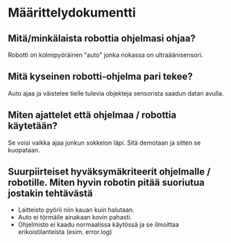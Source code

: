 # Määrittelydokumentti

## Mitä/minkälaista robottia ohjelmasi ohjaa?
Robotti on kolmipyöräinen "auto" jonka nokassa on ultraäänisensori.
## Mitä kyseinen robotti-ohjelma pari tekee?
Auto ajaa ja väistelee tielle tulevia objekteja sensorista saadun datan avulla.
## Miten ajattelet että ohjelmaa / robottia käytetään?
Se voisi vaikka ajaa jonkun sokkelon läpi. Sitä demotaan ja sitten se kuopataan. 
## Suurpiirteiset hyväksymäkriteerit ohjelmalle / robotille. Miten hyvin robotin pitää suoriutua jostakin tehtävästä
* Laitteisto pyörii niin kauan kuin halutaan.
* Auto ei törmäile ainakaan kovin pahasti.
* Ohjelmisto ei kaadu normaalissa käytössä ja se ilmoittaa erikoistilanteista (esim. error.log)

